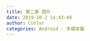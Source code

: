 ```yaml
---
title: 第二章 图片
date: 2019-10-2 14:43:49
author: Cutler
categories: Android - 多媒体篇
---
```


<br><br>